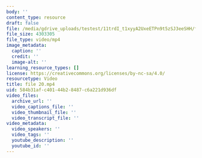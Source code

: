 ```yaml
---
body: ''
content_type: resource
draft: false
file: /media/gdrive_uploads/testest/11trdI_t1xyyA2UxeETPn9t5zSJ3eeSHH/file-20.mp4
file_size: 4303305
file_type: video/mp4
image_metadata:
  caption: ''
  credit: ''
  image-alt: ''
learning_resource_types: []
license: https://creativecommons.org/licenses/by-nc-sa/4.0/
resourcetype: Video
title: file 20.mp4
uid: 584b31af-c401-44b2-8487-c6a221d936df
video_files:
  archive_url: ''
  video_captions_file: ''
  video_thumbnail_file: ''
  video_transcript_file: ''
video_metadata:
  video_speakers: ''
  video_tags: ''
  youtube_description: ''
  youtube_id: ''
---
```

